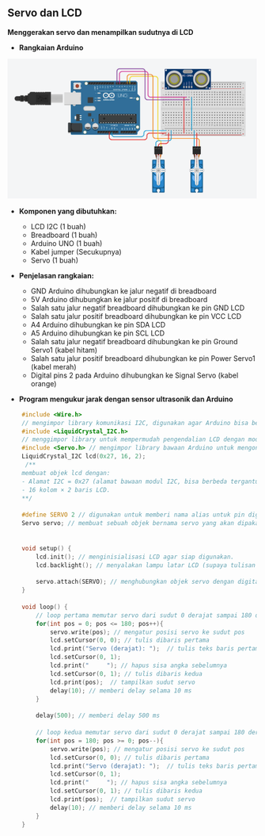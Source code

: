 ## Servo dan LCD

**Menggerakan servo dan menampilkan sudutnya di LCD**

* **Rangkaian Arduino**

![Rangkaian_LCD_Servo](Images/rangkaian_Ultrasonik_2servo.png)

* **Komponen yang dibutuhkan:**
    * LCD I2C (1 buah)
    * Breadboard (1 buah)
    * Arduino UNO (1 buah)
    * Kabel jumper (Secukupnya)
    * Servo (1 buah)

* **Penjelasan rangkaian:**
    * GND Arduino dihubungkan ke jalur negatif di breadboard
    * 5V Arduino dihubungkan ke jalur positif di breadboard
    * Salah satu jalur negatif breadboard dihubungkan ke pin GND LCD
    * Salah satu jalur positif breadboard dihubungkan ke pin VCC LCD
    * A4 Arduino dihubungkan ke pin SDA LCD
    * A5 Arduino dihubungkan ke pin SCL LCD
    * Salah satu jalur negatif breadboard dihubungkan ke pin Ground Servo1 (kabel hitam)
    * Salah satu jalur positif breadboard dihubungkan ke pin Power Servo1 (kabel merah)
    * Digital pins 2 pada Arduino dihubungkan ke Signal Servo (kabel orange)

* **Program mengukur jarak dengan sensor ultrasonik dan Arduino**
```cpp
    #include <Wire.h>
    // mengimpor library komunikasi I2C, digunakan agar Arduino bisa berkomunikasi dengan modul I2C.
    #include <LiquidCrystal_I2C.h>
    // menggimpor library untuk mempermudah pengendalian LCD dengan modul I2C.
    #include <Servo.h> // mengimpor library bawaan Arduino untuk mengontrol motor servo
    LiquidCrystal_I2C lcd(0x27, 16, 2);
     /**
    membuat objek lcd dengan:
    - Alamat I2C = 0x27 (alamat bawaan modul I2C, bisa berbeda tergantung modul).
    - 16 kolom × 2 baris LCD.
    **/

    #define SERVO 2 // digunakan untuk memberi nama alias untuk pin digital 2 di Arduino
    Servo servo; // membuat sebuah objek bernama servo yang akan dipakai untuk mengendalikan servo


    void setup() {
        lcd.init(); // menginisialisasi LCD agar siap digunakan.
        lcd.backlight(); // menyalakan lampu latar LCD (supaya tulisan terlihat).

        servo.attach(SERVO); // menghubungkan objek servo dengan digital pin 2. Artinya, motor servo bisa dikontrol melalui pin itu.
    }

    void loop() {
        // loop pertama memutar servo dari sudut 0 derajat sampai 180 derajat
        for(int pos = 0; pos <= 180; pos++){
            servo.write(pos); // mengatur posisi servo ke sudut pos
            lcd.setCursor(0, 0); // tulis dibaris pertama
            lcd.print("Servo (derajat): ");  // tulis teks baris pertama
            lcd.setCursor(0, 1);
            lcd.print("     "); // hapus sisa angka sebelumnya  
            lcd.setCursor(0, 1); // tulis dibaris kedua
            lcd.print(pos);  // tampilkan sudut servo
            delay(10); // memberi delay selama 10 ms
        }
        
        delay(500); // memberi delay 500 ms
        
        // loop kedua memutar servo dari sudut 0 derajat sampai 180 derajat
        for(int pos = 180; pos >= 0; pos--){
            servo.write(pos); // mengatur posisi servo ke sudut pos
            lcd.setCursor(0, 0); // tulis dibaris pertama
            lcd.print("Servo (derajat): ");  // tulis teks baris pertama
            lcd.setCursor(0, 1);
            lcd.print("     "); // hapus sisa angka sebelumnya   
            lcd.setCursor(0, 1); // tulis dibaris kedua
            lcd.print(pos);  // tampilkan sudut servo
            delay(10); // memberi delay selama 10 ms
        }
    }
```